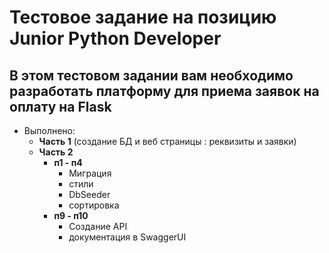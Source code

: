 # Тестовое задание на позицию Junior Python Developer

В этом тестовом задании вам необходимо разработать платформу для приема заявок на оплату на Flask
-
- Выполнено:
  - **Часть 1** (создание БД и веб страницы : реквизиты и заявки)
  - **Часть 2**
    - **п1 - п4** 
      - Миграция
      - стили
      - DbSeeder
      - сортировка
    - **п9 - п10** 
      - Создание API
      - документация в SwaggerUI